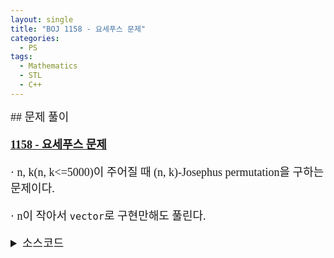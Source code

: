 ```yaml
---
layout: single
title: "BOJ 1158 - 요세푸스 문제"
categories:
  - PS
tags:
  - Mathematics
  - STL
  - C++
---
```


<div markdown="1" style="font-size:18px;font-family:'Consolas', 맑은 고딕;">
## 문제 풀이

**[1158 - 요세푸스 문제](https://www.acmicpc.net/problem/1158)**

· n, k(n, k<=5000)이 주어질 때 (n, k)-Josephus permutation을 구하는 문제이다.  

· n이 작아서 `vector`로 구현만해도 풀린다.  

<details>
<summary>소스코드</summary>
<div markdown="1" style="font-size:20px;font-family:'Consolas', 맑은 고딕;">
```cpp
#include<cstdio>
#include<vector>
using namespace std;

int main()
{
	int n, k, curk;
	scanf("%d %d", &n, &k);
	vector<int> sol, a(n);
	for(int i=0;i<n;i++) a[i]=i+1;
	curk=k;
	for(int i=n;i>0;i--){
		curk=curk%i;
		if(curk<=0) curk+=i;
		sol.push_back(a[curk-1]);
		a.erase(a.begin()+curk-1);
		curk=k-(i-curk);
	}
	printf("<");
	for(int i=0;i<sol.size()-1;i++) printf("%d, ", sol[i]);
	printf("%d>", sol.back());
}
```
</div>
</details> 
<br>
## 풀고나서  

· [1242번 문제](https://www.acmicpc.net/problem/1242)랑 비슷한 문제이다. 둘 다 Josephus 순열에 관해 묻고 있는 문제이다. 하지만 1242번 문제에서는 M의 상대적 위치를 이용해서 답을 구했고 이 문제에서는 K의 상대적 위치를 바꿔가며 문제를 풀었다.  

· 문제 자체는 쉽지만 만약 n, k가 10^6까지 간다면 쉽지 않을 것 같다. `vector`를 이용하면 O(N^2)이기 때문에 TLE이기 때문이다. `erase`가 Linear in the number of elements erased이고 random access가 가능한 STL을 쓰거나 어떻게 잘 풀어야 할 것 같다.  

</div>